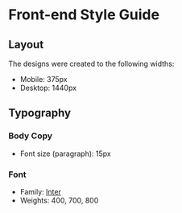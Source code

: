 # Front-end Style Guide

## Layout

The designs were created to the following widths:

- Mobile: 375px
- Desktop: 1440px



## Typography

### Body Copy

- Font size (paragraph): 15px

### Font

- Family: [Inter](https://fonts.google.com/specimen/Inter)
- Weights: 400, 700, 800
